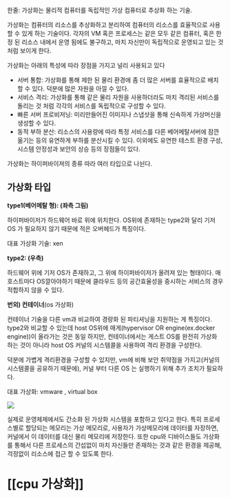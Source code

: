 한줄: 가상화는 물리적 컴퓨터를 독립적인 가상 컴퓨터로 추상화 하는 기술.

가상화는 컴퓨터의 리소스를 추상화하고 분리하여 컴퓨터의 리소스를 효율적으로 사용할 수 있게 하는 기술이다. 각자의 VM 혹은 프로세스는 같은 모두 같은 컴퓨터, 혹은 한정 된 리소스 내에서 운영 됨에도 불구하고, 마치 자신만이 독립적으로 운영되고 있는 것처럼 보이게 한다.

가상화는 아래의 특성에 따라 장점을 가지고 널리 사용되고 있다
- 서버 통합: 가상화를 통해 제한 된 물리 환경에 좀 더 많은 서버를 효율적으로 배치할 수 있다. 덕분에 많은 자원을 아낄 수 있다.
- 서비스 격리: 가상화를 통해 같은 물리 자원을 사용하더라도 마치 격리된 서비스를 돌리는 것 처럼 각각의 서비스를 독립적으로 구성할 수 있다.
- 빠른 서버 프로비저닝: 미리만들어진 이미지나 스냅샷을 통해 신속하게 가상머신을 생성할 수 있다.
- 동적 부하 분산: 리소스의 사용량에 따라 특정 서비스를 다른 베어메탈서버에 잠깐 옮기는 등의 유연하게 부하를 분산시킬 수 있다.
이외에도 유연한 테스트 환경 구성, 시스템 안정성과 보안의 상승 등의 장점들이 있다.

가상화는 하이퍼바이져의 종류 따라 여러 타입으로 나뉜다.

## 가상화 타입

**type1(베어메탈 형): (좌측 그림)**

하이퍼바이저가 하드웨어 바로 위에 위치한다. 
OS위에 존재하는 type2와 달리 기저 OS 가 필요하지 않기 때문에 적은 오버헤드가 특징이다.

대표 가상화 기술: xen

**type2: (우측)**

하드웨어 위에 기저 OS가 존재하고, 그 위에 하이퍼바이저가 올려져 있는 형태이다.
매 호스트마다 OS깔아야하기 때문에 클라우드 등의 공간효율성을 중시하는 서비스의 경우 적합하지 않을 수 있다.

**번외) 컨테이너**(os 가상화)

컨테이너 기술을 다른 vm과 비교하여 경량화 된 파티셔닝을 지원하는 게 특징이다.
type2와 비교할 수 있는데 host OS위에 매게(hypervisor OR engine(ex.docker engine))이 올라가는 것은 동일 하지만, 컨테이너에서는 게스트 OS를 완전히 가상화 하는 것이 아니라 host OS 커널의 시스템콜을 사용하여 격리 환경을 구성한다.

덕분에 가볍게 격리환경을 구성할 수 있지만, vm에 비해 보안 취약점을 가지고(커널의 시스템콜을 공유하기 때문에), 커널 부터 다른 OS 는 실행하기 위해 추가 조치가 필요하다.



대표 가상화: vmware , virtual box

![](https://i.imgur.com/ul7hkMe.png)

실제로 운영체제에서도 간소화 된 가상화 시스템을 포함하고 있다고 한다.
특히 프로세스별로 할당되는 메모리는 가상 메모리로, 사용자가 가상메모리에 데이터를 자장하면, 커널에서 이 데이터를 대신 물리 메모리에 저장한다.
또한 cpu와 디바이스들도 가상화를 통해서 다른  프로세스의 간섭없이 마치 자신들만 존재하는 것과 같은 환경을 제공해, 걱정없이 리소스에 접근 할 수 있도록 한다.

# [[cpu 가상화]]


